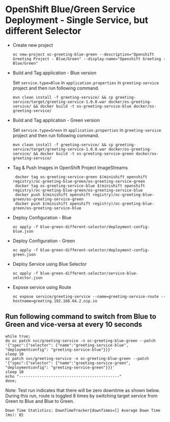  # OpenShift Blue/Green Service Deployment - Single Service, but different Selector
 
 - Create new project
 
    `oc new-project oc-greeting-blue-green --description="Openshift Greeting Project - Blue/Green" --display-name="Openshift Greeting - Blue/Green"`
 
 - Build and Tag application - Blue version
    
    Set `service.type=Blue` in `application.properties` in `greeting-service` project and then run following command.
 
    `mvn clean install -f greeting-service/ && cp greeting-service/target/greeting-service-1.0.0.war docker/os-greeting-service/ && docker build -t os-greeting-service-blue docker/os-greeting-service/`
 
- Build and Tag application - Green version
    
    Set `service.type=Green` in `application.properties` in `greeting-service` project and then run following command.

    `mvn clean install -f greeting-service/ && cp greeting-service/target/greeting-service-1.0.0.war docker/os-greeting-service/ && docker build -t os-greeting-service-green docker/os-greeting-service/`
 
- Tag & Push Images in OpenShift Project ImageStreams
    ```
     docker tag os-greeting-service-green $(minishift openshift registry)/oc-greeting-blue-green/os-greeting-service-green
     docker tag os-greeting-service-blue $(minishift openshift registry)/oc-greeting-blue-green/os-greeting-service-blue
     docker push $(minishift openshift registry)/oc-greeting-blue-green/os-greeting-service-green
     docker push $(minishift openshift registry)/oc-greeting-blue-green/os-greeting-service-blue
     ```
 - Deploy Configuration - Blue
    ```
    oc apply -f blue-green-different-selector/deployment-config-blue.json
    ```
 - Deploy Configuration - Green
    ```
    oc apply -f blue-green-different-selector/deployment-config-green.json
    ```
 - Deploy Service using Blue Selector
    ```
    oc apply -f blue-green-different-selector/service-blue-selector.json
    ```
 - Expose service using Route
 
    `oc expose service/greeting-service --name=greeting-service-route --hostname=greeting.192.168.64.2.nip.io`
 
## Run following command to switch from Blue to Green and vice-versa at every 10 seconds
  ```
  while true; 
  do oc patch svc/greeting-service -n oc-greeting-blue-green --patch '{"spec":{"selector": {"name":"greeting-service-blue", "deploymentconfig": "greeting-service-blue"}}}' 
  sleep 10 
  oc patch svc/greeting-service -n oc-greeting-blue-green --patch '{"spec":{"selector": {"name":"greeting-service-green", "deploymentconfig": "greeting-service-green"}}}'  
  sleep 10 
  echo "--------------------------------------------" 
  done;
  ```

Note: Test run indicates that there will be zero downtime as shown below. During this run, route is toggled 8 times by switching target service from Green to Blue and Blue to Green.

`Down Time Statistics: DownTimeTracker{downTimes=[] Average Down Time (ms): 0}`